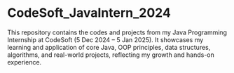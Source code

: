 # CodeSoft_JavaIntern_2024
This repository contains the codes and projects from my Java Programming Internship at CodeSoft (5 Dec 2024 – 5 Jan 2025). It showcases my learning and application of core Java, OOP principles, data structures, algorithms, and real-world projects, reflecting my growth and hands-on experience.
